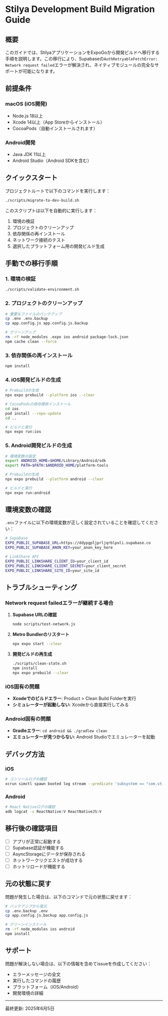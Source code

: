 # Stilya Development Build Migration Guide

## 概要

このガイドでは、StilyaアプリケーションをExpoGoから開発ビルドへ移行する手順を説明します。この移行により、Supabaseの`AuthRetryableFetchError: Network request failed`エラーが解決され、ネイティブモジュールの完全なサポートが可能になります。

## 前提条件

### macOS (iOS開発)
- Node.js 18以上
- Xcode 14以上（App Storeからインストール）
- CocoaPods（自動インストールされます）

### Android開発
- Java JDK 11以上
- Android Studio（Android SDKを含む）

## クイックスタート

プロジェクトルートで以下のコマンドを実行します：

```bash
./scripts/migrate-to-dev-build.sh
```

このスクリプトは以下を自動的に実行します：
1. 環境の検証
2. プロジェクトのクリーンアップ
3. 依存関係の再インストール
4. ネットワーク接続のテスト
5. 選択したプラットフォーム用の開発ビルド生成

## 手動での移行手順

### 1. 環境の検証

```bash
./scripts/validate-environment.sh
```

### 2. プロジェクトのクリーンアップ

```bash
# 重要なファイルのバックアップ
cp .env .env.backup
cp app.config.js app.config.js.backup

# クリーンアップ
rm -rf node_modules .expo ios android package-lock.json
npm cache clean --force
```

### 3. 依存関係の再インストール

```bash
npm install
```

### 4. iOS開発ビルドの生成

```bash
# Prebuildの生成
npx expo prebuild --platform ios --clear

# CocoaPodsの依存関係インストール
cd ios
pod install --repo-update
cd ..

# ビルドと実行
npx expo run:ios
```

### 5. Android開発ビルドの生成

```bash
# 環境変数の設定
export ANDROID_HOME=$HOME/Library/Android/sdk
export PATH=$PATH:$ANDROID_HOME/platform-tools

# Prebuildの生成
npx expo prebuild --platform android --clear

# ビルドと実行
npx expo run:android
```

## 環境変数の確認

`.env`ファイルに以下の環境変数が正しく設定されていることを確認してください：

```bash
# Supabase
EXPO_PUBLIC_SUPABASE_URL=https://ddypgpljprljqrblpuli.supabase.co
EXPO_PUBLIC_SUPABASE_ANON_KEY=your_anon_key_here

# LinkShare API
EXPO_PUBLIC_LINKSHARE_CLIENT_ID=your_client_id
EXPO_PUBLIC_LINKSHARE_CLIENT_SECRET=your_client_secret
EXPO_PUBLIC_LINKSHARE_SITE_ID=your_site_id
```

## トラブルシューティング

### Network request failedエラーが継続する場合

1. **Supabase URLの確認**
   ```bash
   node scripts/test-network.js
   ```

2. **Metro Bundlerのリスタート**
   ```bash
   npx expo start --clear
   ```

3. **開発ビルドの再生成**
   ```bash
   ./scripts/clean-state.sh
   npm install
   npx expo prebuild --clear
   ```

### iOS固有の問題

- **Xcodeでのビルドエラー**: Product > Clean Build Folderを実行
- **シミュレーターが起動しない**: Xcodeから直接実行してみる

### Android固有の問題

- **Gradleエラー**: `cd android && ./gradlew clean`
- **エミュレーターが見つからない**: Android Studioでエミュレーターを起動

## デバッグ方法

### iOS
```bash
# コンソールログの確認
xcrun simctl spawn booted log stream --predicate 'subsystem == "com.stilya.app"'
```

### Android
```bash
# React Nativeログの確認
adb logcat -s ReactNative:V ReactNativeJS:V
```

## 移行後の確認項目

- [ ] アプリが正常に起動する
- [ ] Supabase認証が機能する
- [ ] AsyncStorageにデータが保存される
- [ ] ネットワークリクエストが成功する
- [ ] ホットリロードが機能する

## 元の状態に戻す

問題が発生した場合は、以下のコマンドで元の状態に戻せます：

```bash
# バックアップから復元
cp .env.backup .env
cp app.config.js.backup app.config.js

# クリーンインストール
rm -rf node_modules ios android
npm install
```

## サポート

問題が解決しない場合は、以下の情報を含めてissueを作成してください：

- エラーメッセージの全文
- 実行したコマンドの履歴
- プラットフォーム（iOS/Android）
- 開発環境の詳細

---

最終更新: 2025年6月5日
